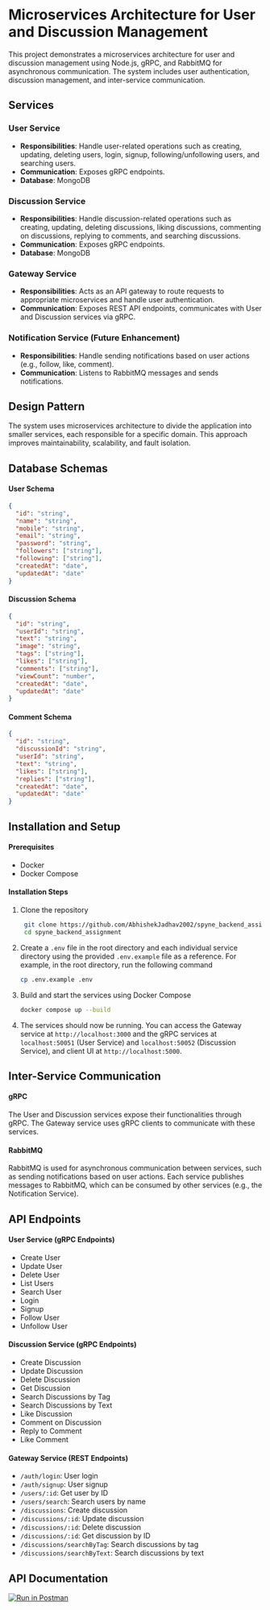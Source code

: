 # Microservices Architecture for User and Discussion Management

This project demonstrates a microservices architecture for user and discussion management using Node.js, gRPC, and RabbitMQ for asynchronous communication. The system includes user authentication, discussion management, and inter-service communication.

## Services

### User Service

- **Responsibilities**: Handle user-related operations such as creating, updating, deleting users, login, signup, following/unfollowing users, and searching users.
- **Communication**: Exposes gRPC endpoints.
- **Database**: MongoDB

### Discussion Service

- **Responsibilities**: Handle discussion-related operations such as creating, updating, deleting discussions, liking discussions, commenting on discussions, replying to comments, and searching discussions.
- **Communication**: Exposes gRPC endpoints.
- **Database**: MongoDB

### Gateway Service

- **Responsibilities**: Acts as an API gateway to route requests to appropriate microservices and handle user authentication.
- **Communication**: Exposes REST API endpoints, communicates with User and Discussion services via gRPC.

### Notification Service (Future Enhancement)

- **Responsibilities**: Handle sending notifications based on user actions (e.g., follow, like, comment).
- **Communication**: Listens to RabbitMQ messages and sends notifications.

## Design Pattern

The system uses microservices architecture to divide the application into smaller services, each responsible for a specific domain. This approach improves maintainability, scalability, and fault isolation.

## Database Schemas

#### User Schema

```json
{
  "id": "string",
  "name": "string",
  "mobile": "string",
  "email": "string",
  "password": "string",
  "followers": ["string"],
  "following": ["string"],
  "createdAt": "date",
  "updatedAt": "date"
}
```

#### Discussion Schema

```json
{
  "id": "string",
  "userId": "string",
  "text": "string",
  "image": "string",
  "tags": ["string"],
  "likes": ["string"],
  "comments": ["string"],
  "viewCount": "number",
  "createdAt": "date",
  "updatedAt": "date"
}
```

#### Comment Schema

```json
{
  "id": "string",
  "discussionId": "string",
  "userId": "string",
  "text": "string",
  "likes": ["string"],
  "replies": ["string"],
  "createdAt": "date",
  "updatedAt": "date"
}
```

## Installation and Setup

#### Prerequisites

- Docker
- Docker Compose

#### Installation Steps

1. Clone the repository

   ```bash
    git clone https://github.com/AbhishekJadhav2002/spyne_backend_assignment.git
    cd spyne_backend_assignment
   ```

2. Create a `.env` file in the root directory and each individual service directory using the provided `.env.example` file as a reference. For example, in the root directory, run the following command

   ```bash
   cp .env.example .env
   ```

3. Build and start the services using Docker Compose

   ```bash
   docker compose up --build
   ```

4. The services should now be running. You can access the Gateway service at `http://localhost:3000` and the gRPC services at `localhost:50051` (User Service) and `localhost:50052` (Discussion Service), and client UI at `http://localhost:5000`.

## Inter-Service Communication

#### gRPC

The User and Discussion services expose their functionalities through gRPC. The Gateway service uses gRPC clients to communicate with these services.

#### RabbitMQ

RabbitMQ is used for asynchronous communication between services, such as sending notifications based on user actions. Each service publishes messages to RabbitMQ, which can be consumed by other services (e.g., the Notification Service).

## API Endpoints

#### User Service (gRPC Endpoints)

- Create User
- Update User
- Delete User
- List Users
- Search User
- Login
- Signup
- Follow User
- Unfollow User

#### Discussion Service (gRPC Endpoints)

- Create Discussion
- Update Discussion
- Delete Discussion
- Get Discussion
- Search Discussions by Tag
- Search Discussions by Text
- Like Discussion
- Comment on Discussion
- Reply to Comment
- Like Comment

#### Gateway Service (REST Endpoints)

- `/auth/login`: User login
- `/auth/signup`: User signup
- `/users/:id`: Get user by ID
- `/users/search`: Search users by name
- `/discussions`: Create discussion
- `/discussions/:id`: Update discussion
- `/discussions/:id`: Delete discussion
- `/discussions/:id`: Get discussion by ID
- `/discussions/searchByTag`: Search discussions by tag
- `/discussions/searchByText`: Search discussions by text

## API Documentation

[![Run in Postman](https://run.pstmn.io/button.svg)](https://www.postman.com/abhishekjadhav-postman/workspace/spyne-backend-assignment)

